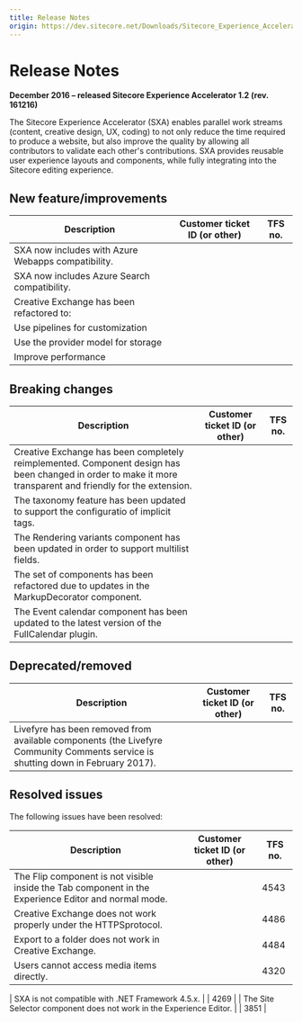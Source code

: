 ```yaml
---
title: Release Notes
origin: https://dev.sitecore.net/Downloads/Sitecore_Experience_Accelerator/12/Sitecore_Experience_Accelerator_12_Initial_Release/Release_Notes
---
```


# Release Notes

**December 2016 – released Sitecore Experience Accelerator 1.2 (rev. 161216)**

The Sitecore Experience Accelerator (SXA) enables parallel work streams (content, creative design, UX, coding) to not only reduce the time required to produce a website, but also improve the quality by allowing all contributors to validate each other's contributions. SXA provides reusable user experience layouts and components, while fully integrating into the Sitecore editing experience.

## New feature/improvements

 | Description | Customer ticket ID (or other) | TFS no. |
 | --- | --- | --- |
 | ​SXA now includes with Azure Webapps compatibility. |  |  |
 | SXA now includes Azure Search compatibility. |  |  |
 | Creative Exchange has been refactored to:  |  |  |
 | Use pipelines for customization |  |  |
 | Use the provider model for storage  |  |  |
 | Improve performance |  |  |

## Breaking changes

 | Description | Customer ticket ID (or other) | TFS no. |
 | --- | --- | --- |
 | Creative Exchange has been completely ​reimplemented. Component design has been changed in order to make it more transparent and friendly for the extension.​ |  |  |
 | The taxonomy feature has been updated to support the configuratio of implicit tags.​ |  |  |
 | The Rendering variants component has been updated in order to support multilist fields.​ |  |  |
 | The set of components has been refactored due to updates in the MarkupDecorator component​. |  |  |
 | The Event calendar component has been updated to the latest version of the FullCalendar plugin.  |  |  |

## Deprecated/removed

 | Description | Customer ticket ID (or other) | TFS no. |
 | --- | --- | --- |
 | Livefyre has been removed from available components (the Livefyre Community Comments service is shutting down in February 2017). |  |  |

## Resolved issues

The following issues have been resolved:

 | Description | Customer ticket ID (or other) | TFS no. |
 | --- | --- | --- |
 | ​​The Flip component is not visible ​inside the Tab component in the Experience Editor and ​​normal mode.​​ |  | 4543 |
 | ​Creative Exchange does not work properly under the HTTPS​​​​​ protocol. |  | 4486 |
 | Export to a folder does not work​​​ in Creative Exchange. |  | 4484 |
 | ​​Users cannot​​ access ​media items directly​.​​ |  | 4320 |

 | ​SXA is not compatible with .NET Framework 4.5.x​. |  | 4269 |
 | ​The Site Selector component does not work​ in the Experience Editor. |  | 3851 |